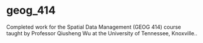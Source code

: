 # geog_414
Completed work for the Spatial Data Management (GEOG 414) course taught by Professor Qiusheng Wu at the University of Tennessee, Knoxville..

